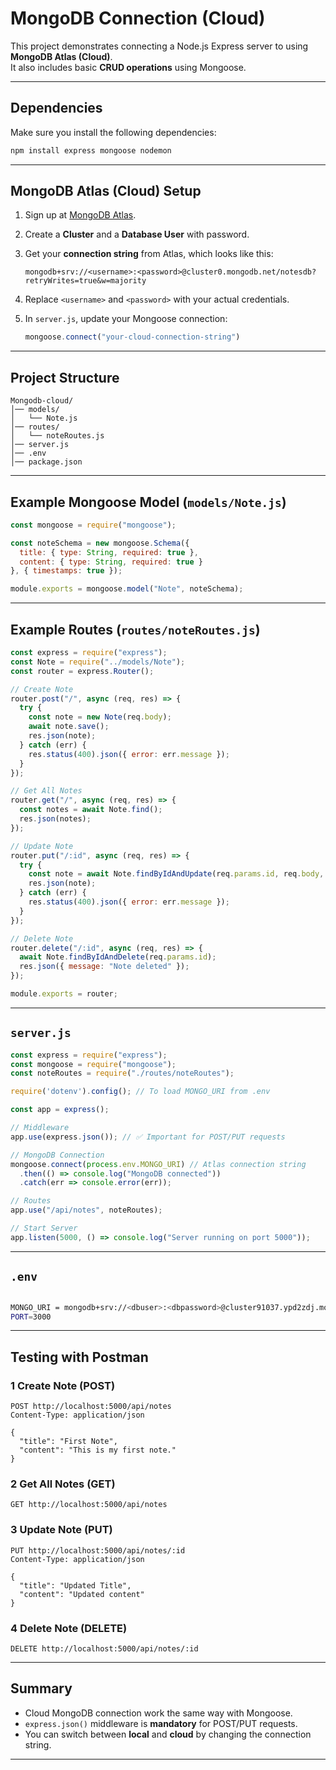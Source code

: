 # MongoDB Connection (Cloud)

This project demonstrates connecting a Node.js Express server to using **MongoDB Atlas (Cloud)**.\
It also includes basic **CRUD operations** using Mongoose.

------------------------------------------------------------------------

## Dependencies

Make sure you install the following dependencies:

``` bash
npm install express mongoose nodemon
```

-----------------------------------------------------------------------

## MongoDB Atlas (Cloud) Setup

1.  Sign up at [MongoDB Atlas](https://www.mongodb.com/cloud/atlas).

2.  Create a **Cluster** and a **Database User** with password.

3.  Get your **connection string** from Atlas, which looks like this:

        mongodb+srv://<username>:<password>@cluster0.mongodb.net/notesdb?retryWrites=true&w=majority

4.  Replace `<username>` and `<password>` with your actual credentials.

5.  In `server.js`, update your Mongoose connection:

    ``` js
    mongoose.connect("your-cloud-connection-string")
    ```

------------------------------------------------------------------------

## Project Structure

    Mongodb-cloud/
    │── models/
    │   └── Note.js
    │── routes/
    │   └── noteRoutes.js
    │── server.js
    │── .env
    │── package.json

------------------------------------------------------------------------

## Example Mongoose Model (`models/Note.js`)

``` js
const mongoose = require("mongoose");

const noteSchema = new mongoose.Schema({
  title: { type: String, required: true },
  content: { type: String, required: true }
}, { timestamps: true });

module.exports = mongoose.model("Note", noteSchema);
```

------------------------------------------------------------------------

## Example Routes (`routes/noteRoutes.js`)

``` js
const express = require("express");
const Note = require("../models/Note");
const router = express.Router();

// Create Note
router.post("/", async (req, res) => {
  try {
    const note = new Note(req.body);
    await note.save();
    res.json(note);
  } catch (err) {
    res.status(400).json({ error: err.message });
  }
});

// Get All Notes
router.get("/", async (req, res) => {
  const notes = await Note.find();
  res.json(notes);
});

// Update Note
router.put("/:id", async (req, res) => {
  try {
    const note = await Note.findByIdAndUpdate(req.params.id, req.body, { new: true });
    res.json(note);
  } catch (err) {
    res.status(400).json({ error: err.message });
  }
});

// Delete Note
router.delete("/:id", async (req, res) => {
  await Note.findByIdAndDelete(req.params.id);
  res.json({ message: "Note deleted" });
});

module.exports = router;
```

------------------------------------------------------------------------

## `server.js`

``` js
const express = require("express");
const mongoose = require("mongoose");
const noteRoutes = require("./routes/noteRoutes");

require('dotenv').config(); // To load MONGO_URI from .env

const app = express();

// Middleware
app.use(express.json()); // ✅ Important for POST/PUT requests

// MongoDB Connection
mongoose.connect(process.env.MONGO_URI) // Atlas connection string
  .then(() => console.log("MongoDB connected"))
  .catch(err => console.error(err));

// Routes
app.use("/api/notes", noteRoutes);

// Start Server
app.listen(5000, () => console.log("Server running on port 5000"));
```

------------------------------------------------------------------------

## `.env`

```bash

MONGO_URI = mongodb+srv://<dbuser>:<dbpassword>@cluster91037.ypd2zdj.mongodb.net/<dbname>?retryWrites=true&w=majority
PORT=3000

```

------------------------------------------------------------------------

## Testing with Postman

### 1 Create Note (POST)

    POST http://localhost:5000/api/notes
    Content-Type: application/json

    {
      "title": "First Note",
      "content": "This is my first note."
    }

### 2 Get All Notes (GET)

    GET http://localhost:5000/api/notes

### 3 Update Note (PUT)

    PUT http://localhost:5000/api/notes/:id
    Content-Type: application/json

    {
      "title": "Updated Title",
      "content": "Updated content"
    }

### 4 Delete Note (DELETE)

    DELETE http://localhost:5000/api/notes/:id

------------------------------------------------------------------------

## Summary

-   Cloud MongoDB connection work the same way with Mongoose.
-   `express.json()` middleware is **mandatory** for POST/PUT requests.
-   You can switch between **local** and **cloud** by changing the
    connection string.

------------------------------------------------------------------------
